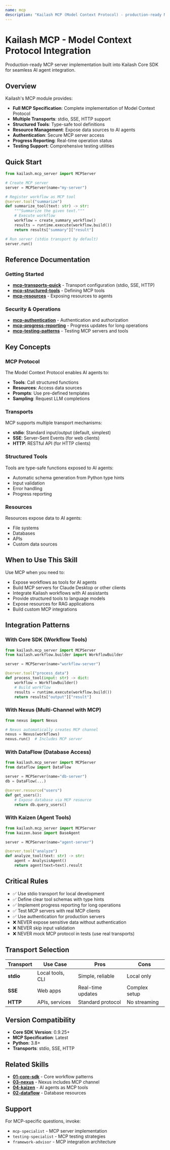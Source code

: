 ```yaml
---
name: mcp
description: "Kailash MCP (Model Context Protocol) - production-ready MCP server implementation for AI agent integration. Use when asking about 'MCP', 'Model Context Protocol', 'MCP server', 'MCP client', 'MCP tools', 'MCP resources', 'MCP prompts', 'MCP authentication', 'MCP transports', 'stdio transport', 'SSE transport', 'HTTP transport', 'MCP testing', 'progress reporting', or 'structured tools'."
---
```


# Kailash MCP - Model Context Protocol Integration

Production-ready MCP server implementation built into Kailash Core SDK for seamless AI agent integration.

## Overview

Kailash's MCP module provides:

- **Full MCP Specification**: Complete implementation of Model Context Protocol
- **Multiple Transports**: stdio, SSE, HTTP support
- **Structured Tools**: Type-safe tool definitions
- **Resource Management**: Expose data sources to AI agents
- **Authentication**: Secure MCP server access
- **Progress Reporting**: Real-time operation status
- **Testing Support**: Comprehensive testing utilities

## Quick Start

```python
from kailash.mcp_server import MCPServer

# Create MCP server
server = MCPServer(name="my-server")

# Register workflow as MCP tool
@server.tool("summarize")
def summarize_tool(text: str) -> str:
    """Summarize the given text."""
    # Execute workflow
    workflow = create_summary_workflow()
    results = runtime.execute(workflow.build())
    return results["summary"]["result"]

# Run server (stdio transport by default)
server.run()
```

## Reference Documentation

### Getting Started
- **[mcp-transports-quick](mcp-transports-quick.md)** - Transport configuration (stdio, SSE, HTTP)
- **[mcp-structured-tools](mcp-structured-tools.md)** - Defining MCP tools
- **[mcp-resources](mcp-resources.md)** - Exposing resources to agents

### Security & Operations
- **[mcp-authentication](mcp-authentication.md)** - Authentication and authorization
- **[mcp-progress-reporting](mcp-progress-reporting.md)** - Progress updates for long operations
- **[mcp-testing-patterns](mcp-testing-patterns.md)** - Testing MCP servers and tools

## Key Concepts

### MCP Protocol
The Model Context Protocol enables AI agents to:
- **Tools**: Call structured functions
- **Resources**: Access data sources
- **Prompts**: Use pre-defined templates
- **Sampling**: Request LLM completions

### Transports
MCP supports multiple transport mechanisms:
- **stdio**: Standard input/output (default, simplest)
- **SSE**: Server-Sent Events (for web clients)
- **HTTP**: RESTful API (for HTTP clients)

### Structured Tools
Tools are type-safe functions exposed to AI agents:
- Automatic schema generation from Python type hints
- Input validation
- Error handling
- Progress reporting

### Resources
Resources expose data to AI agents:
- File systems
- Databases
- APIs
- Custom data sources

## When to Use This Skill

Use MCP when you need to:
- Expose workflows as tools for AI agents
- Build MCP servers for Claude Desktop or other clients
- Integrate Kailash workflows with AI assistants
- Provide structured tools to language models
- Expose resources for RAG applications
- Build custom MCP integrations

## Integration Patterns

### With Core SDK (Workflow Tools)
```python
from kailash.mcp_server import MCPServer
from kailash.workflow.builder import WorkflowBuilder

server = MCPServer(name="workflow-server")

@server.tool("process_data")
def process_tool(input: str) -> dict:
    workflow = WorkflowBuilder()
    # Build workflow
    results = runtime.execute(workflow.build())
    return results["output"]["result"]
```

### With Nexus (Multi-Channel with MCP)
```python
from nexus import Nexus

# Nexus automatically creates MCP channel
nexus = Nexus(workflows)
nexus.run()  # Includes MCP server
```

### With DataFlow (Database Access)
```python
from kailash.mcp_server import MCPServer
from dataflow import DataFlow

server = MCPServer(name="db-server")
db = DataFlow(...)

@server.resource("users")
def get_users():
    # Expose database via MCP resource
    return db.query_users()
```

### With Kaizen (Agent Tools)
```python
from kailash.mcp_server import MCPServer
from kaizen.base import BaseAgent

server = MCPServer(name="agent-server")

@server.tool("analyze")
def analyze_tool(text: str) -> str:
    agent = AnalysisAgent()
    return agent(text=text).result
```

## Critical Rules

- ✅ Use stdio transport for local development
- ✅ Define clear tool schemas with type hints
- ✅ Implement progress reporting for long operations
- ✅ Test MCP servers with real MCP clients
- ✅ Use authentication for production servers
- ❌ NEVER expose sensitive data without authentication
- ❌ NEVER skip input validation
- ❌ NEVER mock MCP protocol in tests (use real transports)

## Transport Selection

| Transport | Use Case | Pros | Cons |
|-----------|----------|------|------|
| **stdio** | Local tools, CLI | Simple, reliable | Local only |
| **SSE** | Web apps | Real-time updates | Complex setup |
| **HTTP** | APIs, services | Standard protocol | No streaming |

## Version Compatibility

- **Core SDK Version**: 0.9.25+
- **MCP Specification**: Latest
- **Python**: 3.8+
- **Transports**: stdio, SSE, HTTP

## Related Skills

- **[01-core-sdk](../../01-core-sdk/SKILL.md)** - Core workflow patterns
- **[03-nexus](../nexus/SKILL.md)** - Nexus includes MCP channel
- **[04-kaizen](../kaizen/SKILL.md)** - AI agents as MCP tools
- **[02-dataflow](../dataflow/SKILL.md)** - Database resources

## Support

For MCP-specific questions, invoke:
- `mcp-specialist` - MCP server implementation
- `testing-specialist` - MCP testing strategies
- `framework-advisor` - MCP integration architecture
